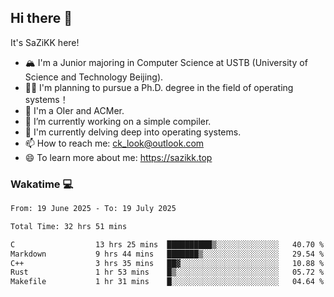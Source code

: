 ## Hi there 👋

It's SaZiKK here!

- 🏔️ I'm a Junior majoring in Computer Science  at USTB (University of Science and Technology Beijing).
- 🧑‍🎓 I'm planning to pursue a Ph.D. degree in the field of operating systems！
- 🚀 I'm a OIer and ACMer.
- 🔭 I’m currently working on a simple compiler.
- 🌱 I'm currently delving deep into operating systems.
- 📫 How to reach me: ck_look@outlook.com
- 😄 To learn more about me: https://sazikk.top

  
<!--
**SaZiKK/SaZiKK** is a ✨ _special_ ✨ repository because its `README.md` (this file) appears on your GitHub profile.

Here are some ideas to get you started:

- 🔭 I’m currently working on ...
- 🌱 I’m currently learning ...
- 👯 I’m looking to collaborate on ...
- 🤔 I’m looking for help with ...
- 💬 Ask me about ...
- 📫 How to reach me: ...
- 😄 Pronouns: ...
- ⚡ Fun fact: ...
-->

### Wakatime 💻

<!--START_SECTION:waka-->

```txt
From: 19 June 2025 - To: 19 July 2025

Total Time: 32 hrs 51 mins

C                  13 hrs 25 mins  ██████████▒░░░░░░░░░░░░░░   40.70 %
Markdown           9 hrs 44 mins   ███████▒░░░░░░░░░░░░░░░░░   29.54 %
C++                3 hrs 35 mins   ██▓░░░░░░░░░░░░░░░░░░░░░░   10.88 %
Rust               1 hr 53 mins    █▒░░░░░░░░░░░░░░░░░░░░░░░   05.72 %
Makefile           1 hr 31 mins    █░░░░░░░░░░░░░░░░░░░░░░░░   04.64 %
```

<!--END_SECTION:waka-->
